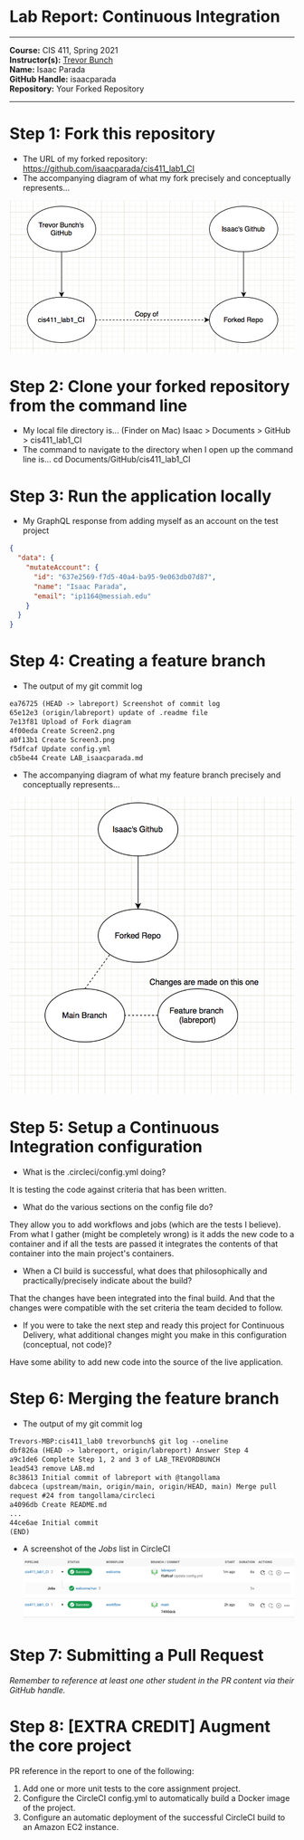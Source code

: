 # Lab Report: Continuous Integration
___
**Course:** CIS 411, Spring 2021  
**Instructor(s):** [Trevor Bunch](https://github.com/trevordbunch)  
**Name:** Isaac Parada  
**GitHub Handle:** isaacparada  
**Repository:** Your Forked Repository  
___

# Step 1: Fork this repository
- The URL of my forked repository: https://github.com/isaacparada/cis411_lab1_CI
- The accompanying diagram of what my fork precisely and conceptually represents...

![Fork Diagram](/labreports/Screen1.png)

# Step 2: Clone your forked repository from the command line  
- My local file directory is... (Finder on Mac) Isaac > Documents > GitHub > cis411_lab1_CI
- The command to navigate to the directory when I open up the command line is... cd Documents/GitHub/cis411_lab1_CI

# Step 3: Run the application locally
- My GraphQL response from adding myself as an account on the test project
``` json
{
  "data": {
    "mutateAccount": {
      "id": "637e2569-f7d5-40a4-ba95-9e063db07d87",
      "name": "Isaac Parada",
      "email": "ip1164@messiah.edu"
    }
  }
}
```

# Step 4: Creating a feature branch
- The output of my git commit log
```
ea76725 (HEAD -> labreport) Screenshot of commit log
65e12e3 (origin/labreport) update of .readme file
7e13f81 Upload of Fork diagram
4f00eda Create Screen2.png
a0f13b1 Create Screen3.png
f5dfcaf Update config.yml
cb5be44 Create LAB_isaacparada.md
```
- The accompanying diagram of what my feature branch precisely and conceptually represents...

![Feature Diagram](/labreports/Screen6.png)

# Step 5: Setup a Continuous Integration configuration
- What is the .circleci/config.yml doing?  

It is testing the code against criteria that has been written. 

- What do the various sections on the config file do?  

They allow you to add workflows and jobs (which are the tests I believe). From what I gather (might be completely wrong) is it adds the new code to a container and if all the tests are passed it integrates the contents of that container into the main project's containers.

- When a CI build is successful, what does that philosophically and practically/precisely indicate about the build?  

That the changes have been integrated into the final build. And that the changes were compatible with the set criteria the team decided to follow. 
   

- If you were to take the next step and ready this project for Continuous Delivery, what additional changes might you make in this configuration (conceptual, not code)?  

Have some ability to add new code into the source of the live application. 
   

# Step 6: Merging the feature branch
* The output of my git commit log
```
Trevors-MBP:cis411_lab0 trevorbunch$ git log --oneline
dbf826a (HEAD -> labreport, origin/labreport) Answer Step 4
a9c1de6 Complete Step 1, 2 and 3 of LAB_TREVORDBUNCH
1ead543 remove LAB.md
8c38613 Initial commit of labreport with @tangollama
dabceca (upstream/main, origin/main, origin/HEAD, main) Merge pull request #24 from tangollama/circleci
a4096db Create README.md
...
44ce6ae Initial commit
(END)
```

* A screenshot of the _Jobs_ list in CircleCI
![CircleCI](/labreports/Screen2.png)

# Step 7: Submitting a Pull Request
_Remember to reference at least one other student in the PR content via their GitHub handle._



# Step 8: [EXTRA CREDIT] Augment the core project
PR reference in the report to one of the following:
1. Add one or more unit tests to the core assignment project. 
2. Configure the CircleCI config.yml to automatically build a Docker image of the project.
3. Configure an automatic deployment of the successful CircleCI build to an Amazon EC2 instance.